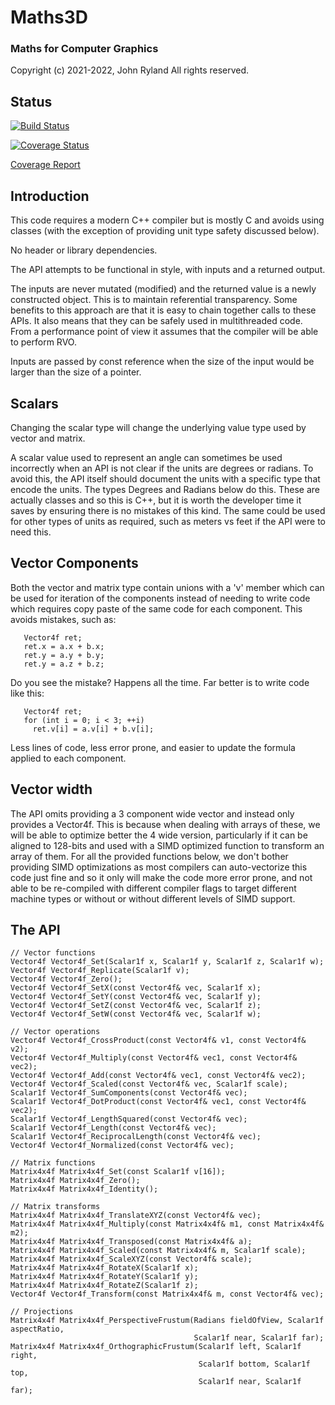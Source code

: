 
# Maths3D
### Maths for Computer Graphics

Copyright (c) 2021-2022, John Ryland
All rights reserved.


## Status

[![Build Status](../../workflows/build/badge.svg)](../../actions/workflows/build.yml)

[![Coverage Status](../../workflows/coverage/badge.svg)](../../actions/workflows/coverage.yml)

[Coverage Report](http://johnryland.github.io/Maths3D/Coverage/)


## Introduction

This code requires a modern C++ compiler but is mostly C and avoids using
classes (with the exception of providing unit type safety discussed below).

No header or library dependencies.

The API attempts to be functional in style, with inputs and a returned
output.

The inputs are never mutated (modified) and the returned value is a newly
constructed object. This is to maintain referential transparency. Some
benefits to this approach are that it is easy to chain together calls to
these APIs. It also means that they can be safely used in multithreaded
code. From a performance point of view it assumes that the compiler will be
able to perform RVO.

Inputs are passed by const reference when the size of the input would be
larger than the size of a pointer.


## Scalars

Changing the scalar type will change the underlying value type used by
vector and matrix.

A scalar value used to represent an angle can sometimes be used incorrectly
when an API is not clear if the units are degrees or radians. To avoid this,
the API itself should document the units with a specific type that encode
the units. The types Degrees and Radians below do this. These are actually
classes and so this is C++, but it is worth the developer time it saves by
ensuring there is no mistakes of this kind. The same could be used for other
types of units as required, such as meters
vs feet if the API were to need this.


## Vector Components

Both the vector and matrix type contain unions with a 'v' member which can
be used for iteration of the components instead of needing to write code
which requires copy paste of the same code for each component. This avoids
mistakes, such as:

```
   Vector4f ret;
   ret.x = a.x + b.x;
   ret.y = a.y + b.y;
   ret.y = a.z + b.z;
```

Do you see the mistake? Happens all the time. Far better is to write code
like this:

```
   Vector4f ret;
   for (int i = 0; i < 3; ++i)
     ret.v[i] = a.v[i] + b.v[i];
```

Less lines of code, less error prone, and easier to update the formula
applied to each component.


## Vector width

The API omits providing a 3 component wide vector and instead only provides
a Vector4f.  This is because when dealing with arrays of these, we will be
able to optimize better the 4 wide version, particularly if it can be
aligned to 128-bits and used with a SIMD optimized function to transform an
array of them. For all the provided functions below, we don't bother
providing SIMD optimizations as most compilers can auto-vectorize this code
just fine and so it only will make the code more error prone, and not able
to be re-compiled with different compiler flags to target different machine
types or without or without different levels of SIMD support.


## The API

```
// Vector functions
Vector4f Vector4f_Set(Scalar1f x, Scalar1f y, Scalar1f z, Scalar1f w);
Vector4f Vector4f_Replicate(Scalar1f v);
Vector4f Vector4f_Zero();
Vector4f Vector4f_SetX(const Vector4f& vec, Scalar1f x);
Vector4f Vector4f_SetY(const Vector4f& vec, Scalar1f y);
Vector4f Vector4f_SetZ(const Vector4f& vec, Scalar1f z);
Vector4f Vector4f_SetW(const Vector4f& vec, Scalar1f w);

// Vector operations
Vector4f Vector4f_CrossProduct(const Vector4f& v1, const Vector4f& v2);
Vector4f Vector4f_Multiply(const Vector4f& vec1, const Vector4f& vec2);
Vector4f Vector4f_Add(const Vector4f& vec1, const Vector4f& vec2);
Vector4f Vector4f_Scaled(const Vector4f& vec, Scalar1f scale);
Scalar1f Vector4f_SumComponents(const Vector4f& vec);
Scalar1f Vector4f_DotProduct(const Vector4f& vec1, const Vector4f& vec2);
Scalar1f Vector4f_LengthSquared(const Vector4f& vec);
Scalar1f Vector4f_Length(const Vector4f& vec);
Scalar1f Vector4f_ReciprocalLength(const Vector4f& vec);
Vector4f Vector4f_Normalized(const Vector4f& vec);

// Matrix functions
Matrix4x4f Matrix4x4f_Set(const Scalar1f v[16]);
Matrix4x4f Matrix4x4f_Zero();
Matrix4x4f Matrix4x4f_Identity();

// Matrix transforms
Matrix4x4f Matrix4x4f_TranslateXYZ(const Vector4f& vec);
Matrix4x4f Matrix4x4f_Multiply(const Matrix4x4f& m1, const Matrix4x4f& m2);
Matrix4x4f Matrix4x4f_Transposed(const Matrix4x4f& a);
Matrix4x4f Matrix4x4f_Scaled(const Matrix4x4f& m, Scalar1f scale);
Matrix4x4f Matrix4x4f_ScaleXYZ(const Vector4f& scale);
Matrix4x4f Matrix4x4f_RotateX(Scalar1f x);
Matrix4x4f Matrix4x4f_RotateY(Scalar1f y);
Matrix4x4f Matrix4x4f_RotateZ(Scalar1f z);
Vector4f Vector4f_Transform(const Matrix4x4f& m, const Vector4f& vec);

// Projections
Matrix4x4f Matrix4x4f_PerspectiveFrustum(Radians fieldOfView, Scalar1f aspectRatio,
                                         Scalar1f near, Scalar1f far);
Matrix4x4f Matrix4x4f_OrthographicFrustum(Scalar1f left, Scalar1f right,
                                          Scalar1f bottom, Scalar1f top,
                                          Scalar1f near, Scalar1f far);
```
